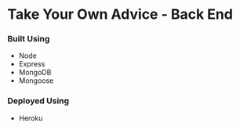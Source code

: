 # Take Your Own Advice - Back End

### Built Using

- Node
- Express
- MongoDB
- Mongoose

### Deployed Using

- Heroku
